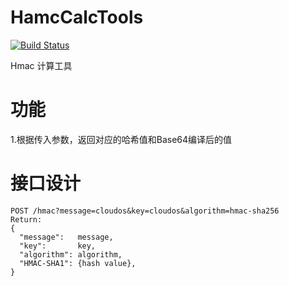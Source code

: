 # HamcCalcTools
[![Build Status](https://travis-ci.org/Bevisy/HamcCalcTools.svg?branch=master)](https://travis-ci.org/github/Bevisy/HamcCalcTools)  
  
Hmac 计算工具

# 功能
1.根据传入参数，返回对应的哈希值和Base64编译后的值

# 接口设计
```shell script
POST /hmac?message=cloudos&key=cloudos&algorithm=hmac-sha256
Return:
{
  "message":   message,
  "key":       key,
  "algorithm": algorithm,
  "HMAC-SHA1": {hash value},
}
```